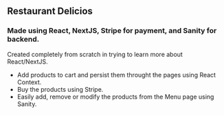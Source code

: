 ## Restaurant Delicios

### Made using React, NextJS, Stripe for payment, and Sanity for backend.

Created completely from scratch in trying to learn more about React/NextJS.

- Add products to cart and persist them throught the pages using React Context.
- Buy the products using Stripe.
- Easily add, remove or modify the products from the Menu page using Sanity.
